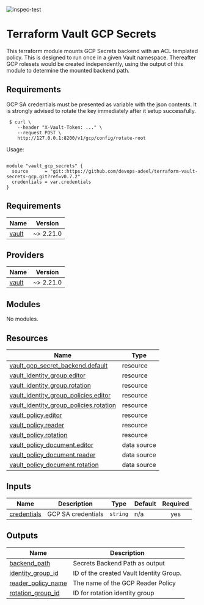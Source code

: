 ![inspec-test](https://github.com/devops-adeel/terraform-vault-secrets-gcp/actions/workflows/terraform-apply.yml/badge.svg)

# Terraform Vault GCP Secrets

This terraform module mounts GCP Secrets backend with an ACL templated policy.
This is designed to run once in a given Vault namespace.  Thereafter GCP
rolesets would be created independently, using the output of this module to
determine the mounted backend path.

## Requirements

GCP SA credentials must be presented as variable with the json contents.  It is
strongly advised to rotate the key immediately after it setup successfully.

```
 $ curl \
    --header "X-Vault-Token: ..." \
    --request POST \
    http://127.0.0.1:8200/v1/gcp/config/rotate-root
```

<!-- BEGINNING OF PRE-COMMIT-TERRAFORM DOCS HOOK -->
Usage:

```hcl

module "vault_gcp_secrets" {
  source      = "git::https://github.com/devops-adeel/terraform-vault-secrets-gcp.git?ref=v0.7.2"
  credentials = var.credentials
}
```

## Requirements

| Name | Version |
|------|---------|
| <a name="requirement_vault"></a> [vault](#requirement\_vault) | ~> 2.21.0 |

## Providers

| Name | Version |
|------|---------|
| <a name="provider_vault"></a> [vault](#provider\_vault) | ~> 2.21.0 |

## Modules

No modules.

## Resources

| Name | Type |
|------|------|
| [vault_gcp_secret_backend.default](https://registry.terraform.io/providers/hashicorp/vault/latest/docs/resources/gcp_secret_backend) | resource |
| [vault_identity_group.editor](https://registry.terraform.io/providers/hashicorp/vault/latest/docs/resources/identity_group) | resource |
| [vault_identity_group.rotation](https://registry.terraform.io/providers/hashicorp/vault/latest/docs/resources/identity_group) | resource |
| [vault_identity_group_policies.editor](https://registry.terraform.io/providers/hashicorp/vault/latest/docs/resources/identity_group_policies) | resource |
| [vault_identity_group_policies.rotation](https://registry.terraform.io/providers/hashicorp/vault/latest/docs/resources/identity_group_policies) | resource |
| [vault_policy.editor](https://registry.terraform.io/providers/hashicorp/vault/latest/docs/resources/policy) | resource |
| [vault_policy.reader](https://registry.terraform.io/providers/hashicorp/vault/latest/docs/resources/policy) | resource |
| [vault_policy.rotation](https://registry.terraform.io/providers/hashicorp/vault/latest/docs/resources/policy) | resource |
| [vault_policy_document.editor](https://registry.terraform.io/providers/hashicorp/vault/latest/docs/data-sources/policy_document) | data source |
| [vault_policy_document.reader](https://registry.terraform.io/providers/hashicorp/vault/latest/docs/data-sources/policy_document) | data source |
| [vault_policy_document.rotation](https://registry.terraform.io/providers/hashicorp/vault/latest/docs/data-sources/policy_document) | data source |

## Inputs

| Name | Description | Type | Default | Required |
|------|-------------|------|---------|:--------:|
| <a name="input_credentials"></a> [credentials](#input\_credentials) | GCP SA credentials | `string` | n/a | yes |

## Outputs

| Name | Description |
|------|-------------|
| <a name="output_backend_path"></a> [backend\_path](#output\_backend\_path) | Secrets Backend Path as output |
| <a name="output_identity_group_id"></a> [identity\_group\_id](#output\_identity\_group\_id) | ID of the created Vault Identity Group. |
| <a name="output_reader_policy_name"></a> [reader\_policy\_name](#output\_reader\_policy\_name) | The name of the GCP Reader Policy |
| <a name="output_rotation_group_id"></a> [rotation\_group\_id](#output\_rotation\_group\_id) | ID for rotation identity group |
<!-- END OF PRE-COMMIT-TERRAFORM DOCS HOOK -->
